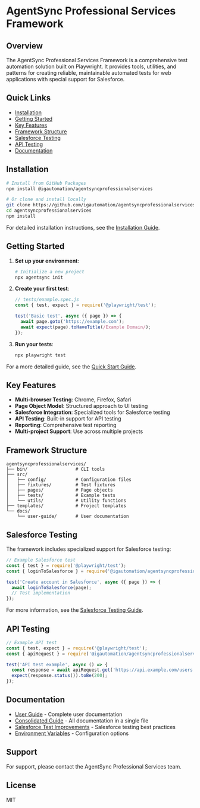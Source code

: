 # AgentSync Professional Services Framework

## Overview

The AgentSync Professional Services Framework is a comprehensive test automation solution built on Playwright. It provides tools, utilities, and patterns for creating reliable, maintainable automated tests for web applications with special support for Salesforce.

## Quick Links

- [Installation](#installation)
- [Getting Started](#getting-started)
- [Key Features](#key-features)
- [Framework Structure](#framework-structure)
- [Salesforce Testing](#salesforce-testing)
- [API Testing](#api-testing)
- [Documentation](#documentation)

## Installation

```bash
# Install from GitHub Packages
npm install @igautomation/agentsyncprofessionalservices

# Or clone and install locally
git clone https://github.com/igautomation/agentsyncprofessionalservices.git
cd agentsyncprofessionalservices
npm install
```

For detailed installation instructions, see the [Installation Guide](docs/user-guide/INSTALLATION.md).

## Getting Started

1. **Set up your environment**:
   ```bash
   # Initialize a new project
   npx agentsync init
   ```

2. **Create your first test**:
   ```javascript
   // tests/example.spec.js
   const { test, expect } = require('@playwright/test');
   
   test('Basic test', async ({ page }) => {
     await page.goto('https://example.com');
     await expect(page).toHaveTitle(/Example Domain/);
   });
   ```

3. **Run your tests**:
   ```bash
   npx playwright test
   ```

For a more detailed guide, see the [Quick Start Guide](docs/user-guide/QUICK_START.md).

## Key Features

- **Multi-browser Testing**: Chrome, Firefox, Safari
- **Page Object Model**: Structured approach to UI testing
- **Salesforce Integration**: Specialized tools for Salesforce testing
- **API Testing**: Built-in support for API testing
- **Reporting**: Comprehensive test reporting
- **Multi-project Support**: Use across multiple projects

## Framework Structure

```
agentsyncprofessionalservices/
├── bin/                  # CLI tools
├── src/
│   ├── config/           # Configuration files
│   ├── fixtures/         # Test fixtures
│   ├── pages/            # Page objects
│   ├── tests/            # Example tests
│   └── utils/            # Utility functions
├── templates/            # Project templates
└── docs/
    └── user-guide/       # User documentation
```

## Salesforce Testing

The framework includes specialized support for Salesforce testing:

```javascript
// Example Salesforce test
const { test } = require('@playwright/test');
const { loginToSalesforce } = require('@igautomation/agentsyncprofessionalservices/salesforce');

test('Create account in Salesforce', async ({ page }) => {
  await loginToSalesforce(page);
  // Test implementation
});
```

For more information, see the [Salesforce Testing Guide](docs/user-guide/README-SALESFORCE-TESTS.md).

## API Testing

```javascript
// Example API test
const { test, expect } = require('@playwright/test');
const { apiRequest } = require('@igautomation/agentsyncprofessionalservices/utils');

test('API test example', async () => {
  const response = await apiRequest.get('https://api.example.com/users');
  expect(response.status()).toBe(200);
});
```

## Documentation

- [User Guide](docs/user-guide/index.md) - Complete user documentation
- [Consolidated Guide](docs/CONSOLIDATED_USER_GUIDE.md) - All documentation in a single file
- [Salesforce Test Improvements](docs/user-guide/salesforce-test-improvements.md) - Salesforce testing best practices
- [Environment Variables](docs/user-guide/ENVIRONMENT_VARIABLES.md) - Configuration options

## Support

For support, please contact the AgentSync Professional Services team.

## License

MIT